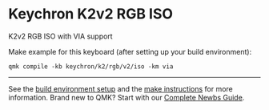 # Keychron K2v2 RGB ISO

K2v2 RGB ISO with VIA support

Make example for this keyboard (after setting up your build environment):

    qmk compile -kb keychron/k2/rgb/v2/iso -km via
    
* * *

See the [build environment setup](https://docs.qmk.fm/#/getting_started_build_tools) and the [make instructions](https://docs.qmk.fm/#/getting_started_make_guide) for more information. Brand new to QMK? Start with our [Complete Newbs Guide](https://docs.qmk.fm/#/newbs).